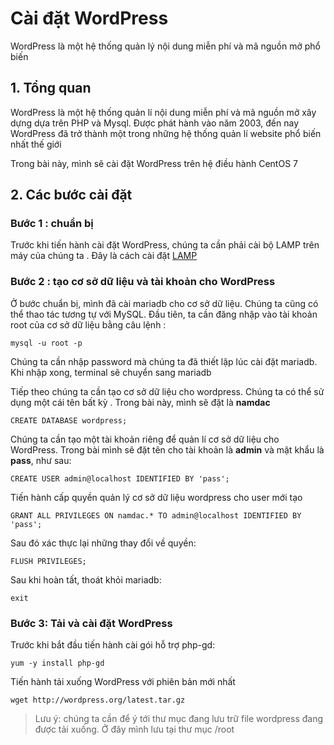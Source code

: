 # Cài đặt WordPress
WordPress là một hệ thống quản lý nội dung miễn phí và mã nguồn mở phổ biến

## 1. Tổng quan
WordPress là một hệ thống quản lí nội dung miễn phí và mã nguồn mở xây dựng dựa trên PHP và Mysql. Được phát hành vào năm 2003, đến nay WordPress đã trở thành một trong những hệ thống quản lí website phổ biến nhất thế giới

Trong bài này, mình sẽ cài đặt WordPress trên hệ điều hành CentOS 7

## 2. Các bước cài đặt
### Bước 1 : chuẩn bị
Trước khi tiến hành cài đặt WordPress, chúng ta cần phải cài bộ LAMP trên máy của chúng ta . Đây là cách cài đặt [LAMP](https://github.com/namdachb/linux/blob/master/Wordpress/LAMP.md)

### Bước 2 : tạo cơ sở dữ liệu và tài khoản cho WordPress
Ở bước chuẩn bị, mình đã cài mariadb cho cơ sở dữ liệu. Chúng ta cũng có thể thao tác tương tự với MySQL. Đầu tiên, ta cần đăng nhập vào tài khoản root của cơ sở dữ liệu bằng câu lệnh :

 `mysql -u root -p`

Chúng ta cần nhập password mà chúng ta đã thiết lập lúc cài đặt mariadb. Khi nhập xong, terminal sẽ chuyển sang mariadb

Tiếp theo chúng ta cần tạo cơ sở dữ liệu cho wordpress. Chúng ta có thể sử dụng một cái tên bất kỳ . Trong bài này, mình sẽ đặt là **namdac**

 `CREATE DATABASE wordpress;`

Chúng ta cần tạo một tài khoản riêng để quản lí cơ sở dữ liệu cho WordPress. Trong bài mình sẽ đặt tên  cho tài khoản là **admin** và mật khẩu là **pass**, như sau:
 
 `CREATE USER admin@localhost IDENTIFIED BY 'pass';`

Tiến hành cấp quyền quản lý cơ sở dữ liệu wordpress cho user mới tạo 

 `GRANT ALL PRIVILEGES ON namdac.* TO admin@localhost IDENTIFIED BY 'pass';`

Sau đó xác thực lại những thay đổi về quyền:

 `FLUSH PRIVILEGES;`

Sau khi hoàn tất, thoát khỏi mariadb:
 
 `exit`

### Bước 3: Tải và cài đặt WordPress
Trước khi bắt đầu tiến hành cài gói hỗ trợ php-gd:
 
 `yum -y install php-gd`

Tiến hành tải xuống WordPress với phiên bản mới nhất

 `wget http://wordpress.org/latest.tar.gz`

 > Lưu ý: chúng ta cần để ý tới thư mục đang lưu trữ file wordpress đang được tải xuống. Ở đây mình lưu tại thư mục /root